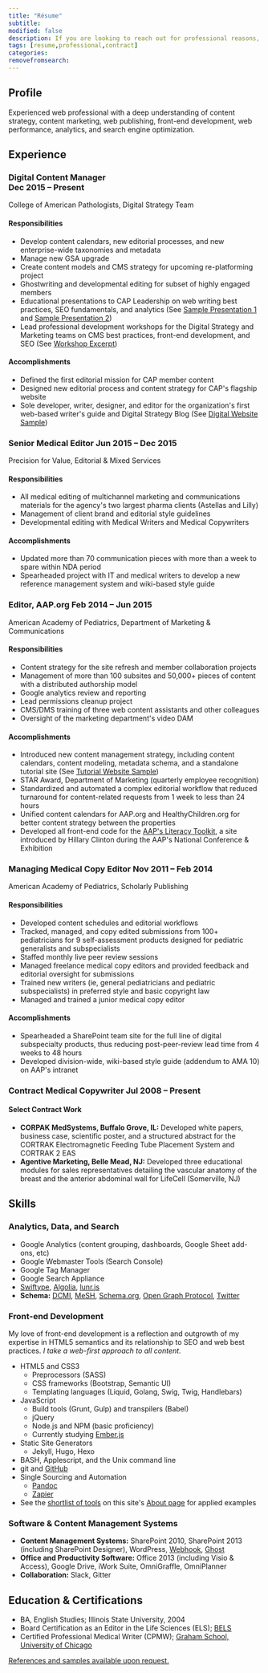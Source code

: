 ```yaml
---
title: "Résume"
subtitle:
modified: false
description: If you are looking to reach out for professional reasons, please take a look at my résumé.
tags: [resume,professional,contract]
categories:
removefromsearch:
---
```


## Profile

Experienced web professional with a deep understanding of content strategy, content marketing, web publishing, front-end development, web performance, analytics, and search engine optimization.

## Experience

<h3 class="experience-title">Digital Content Manager <br><span class="work-experience-time">Dec 2015 &ndash; Present</span></h3>

<div class="employer">College of American Pathologists, Digital Strategy Team</div>

#### Responsibilities

* Develop content calendars, new editorial processes, and new enterprise-wide taxonomies and metadata
* Manage new GSA upgrade
* Create content models and CMS strategy for upcoming re-platforming project
* Ghostwriting and developmental editing for subset of highly engaged members
* Educational presentations to CAP Leadership on web writing best practices, SEO fundamentals, and analytics (See [Sample Presentation 1][] and [Sample Presentation 2][])
* Lead professional development workshops for the Digital Strategy and Marketing teams on CMS best practices, front-end development, and SEO (See [Workshop Excerpt][])

#### Accomplishments

* Defined the first editorial mission for CAP member content
* Designed new editorial process and content strategy for CAP's flagship website
* Sole developer, writer, designer, and editor for the organization's first web-based writer's guide and Digital Strategy Blog (See [Digital Website Sample][])

<h3 class="experience-title">Senior Medical Editor <span class="work-experience-time">Jun 2015 &ndash; Dec 2015</span></h3>

<div class="employer">Precision for Value, Editorial &amp; Mixed Services</div>

#### Responsibilities

* All medical editing of multichannel marketing and communications materials for the agency's two largest pharma clients (Astellas and Lilly)
* Management of client brand and editorial style guidelines
* Developmental editing with Medical Writers and Medical Copywriters

#### Accomplishments

* Updated more than 70 communication pieces with more than a week to spare within NDA period
* Spearheaded project with IT and medical writers to develop a new reference management system and wiki-based style guide

<h3 class="experience-title">Editor, AAP.org <span class="work-experience-time">Feb 2014 &ndash; Jun 2015</span></h3>

<div class="employer">American Academy of Pediatrics, Department of Marketing & Communications</div>

#### Responsibilities

* Content strategy for the site refresh and member collaboration projects
* Management of more than 100 subsites and 50,000+ pieces of content with a distributed authorship model
* Google analytics review and reporting
* Lead permissions cleanup project
* CMS/DMS training of three web content assistants and other colleagues
* Oversight of the marketing department's video DAM

#### Accomplishments

* Introduced new content management strategy, including content calendars, content modeling, metadata schema, and a standalone tutorial site (See [Tutorial Website Sample][])
* STAR Award, Department of Marketing (quarterly employee recognition)
* Standardized and automated a complex editorial workflow that reduced turnaround for content-related requests from 1 week to less than 24 hours
* Unified content calendars for AAP.org and HealthyChildren.org for better content strategy between the properties
* Developed all front-end code for the [AAP's Literacy Toolkit](https://littoolkit.aap.org), a site introduced by Hillary Clinton during the AAP's National Conference & Exhibition

<h3 class="experience-title">Managing Medical Copy Editor <span class="work-experience-time">Nov 2011 &ndash; Feb 2014</span></h3>

<div class="employer">American Academy of Pediatrics, Scholarly Publishing</div>

#### Responsibilities

* Developed content schedules and editorial workflows
* Tracked, managed, and copy edited submissions from 100+ pediatricians for 9 self-assessment products designed for pediatric generalists and subspecialists
* Staffed monthly live peer review sessions
* Managed freelance medical copy editors and provided feedback and editorial oversight for submissions
* Trained new writers (ie, general pediatricians and pediatric subspecialists) in preferred style and basic copyright law
* Managed and trained a junior medical copy editor

#### Accomplishments

* Spearheaded a SharePoint team site for the full line of digital subspecialty products, thus reducing post-peer-review lead time from 4 weeks to 48 hours
* Developed division-wide, wiki-based style guide (addendum to AMA 10) on AAP's intranet

<h3 class="experience-title">Contract Medical Copywriter <span class="work-experience-time">Jul 2008 &ndash; Present</span></h3>

#### Select Contract Work

* **CORPAK MedSystems, Buffalo Grove, IL:** Developed white papers, business case, scientific poster, and a structured abstract for the CORTRAK Electromagnetic Feeding Tube Placement System and CORTRAK 2 EAS
* **Agentive Marketing, Belle Mead, NJ:** Developed three educational modules for sales representatives detailing the vascular anatomy of the breast and the anterior abdominal wall for LifeCell (Somerville, NJ)

## Skills

### Analytics, Data, and Search

* Google Analytics (content grouping, dashboards, Google Sheet add-ons, etc)
* Google Webmaster Tools (Search Console)
* Google Tag Manager
* Google Search Appliance
* [Swiftype][], [Algolia][], [lunr.js][]
* **Schema:** [DCMI][], [MeSH][], [Schema.org][], [Open Graph Protocol][], [Twitter][]

### Front-end Development

My love of front-end development is a reflection and outgrowth of my expertise in HTML5 semantics and its relationship to SEO and web best practices. *I take a web-first approach to all content.*

* HTML5 and CSS3
  * Preprocessors (SASS)
  * CSS frameworks (Bootstrap, Semantic UI)
  * Templating languages (Liquid, Golang, Swig, Twig, Handlebars)
* JavaScript
  * Build tools (Grunt, Gulp) and transpilers (Babel)
  * jQuery
  * Node.js and NPM (basic proficiency)
  * Currently studying [Ember.js][]
* Static Site Generators
  * Jekyll, Hugo, Hexo
* BASH, Applescript, and the Unix command line
* git and [GitHub][]
* Single Sourcing and Automation
  * [Pandoc][]
  * [Zapier][]
* See the [shortlist of tools][] on this site's [About page] for applied examples

### Software & Content Management Systems

* **Content Management Systems:** SharePoint 2010, SharePoint 2013 (including SharePoint Designer), WordPress, [Webhook][], [Ghost][]
* **Office and Productivity Software:** Office 2013 (including Visio & Access), Google Drive, iWork Suite, OmniGraffle, OmniPlanner
* **Collaboration:** Slack, Gitter

## Education & Certifications

* BA, English Studies; Illinois State University, 2004
* Board Certification as an Editor in the Life Sciences (ELS); [BELS][]
* Certified Professional Medical Writer (CPMW); [Graham School, University of Chicago][]

<a id="references-link" href="mailto:ryan@ryanwatters.io?subject=Ryan Watters resume request&body=I read your resume on ryanwatters.io and would like to request samples and references." title="Email me to request samples or references.">
    <i class="icon-email"></i>References and samples available upon request.
</a>

[About page]: /about
[Algolia]: https://www.algolia.com
[BELS]: http://www.bels.org/
[DCMI]: http://dublincore.org/
[Digital Website Sample]: /docsample
[Ember.js]: http://emberjs.com/
[Ghost]: https://ghost.org/
[GitHub]: https://www.github.com/rdwatters
[Graham School, University of Chicago]: https://grahamschool.uchicago.edu/
[lunr.js]: http://lunrjs.com/
[MeSH]: https://www.nlm.nih.gov/mesh/
[Open Graph Protocol]: http://ogp.me/
[Ooyala]: http://www.ooyala.com/
[Pandoc]: http://pandoc.org/
[Precision for Value]: http://www.precisionforvalue.com/
[Sample Presentation 1]: /presentationsample1
[Sample Presentation 2]: /presentationsample2
[Schema.org]: http://schema.org/
[shortlist of tools]: /about#site-development
[Swiftype]: https://swiftype.com/
[Tutorial Website Sample]: /migrationsample
[Twitter]: https://dev.twitter.com/cards/markup
[Webhook]: http://www.webhook.com/
[Workshop Excerpt]: /presentationsample3
[Zapier]: https://zapier.com/